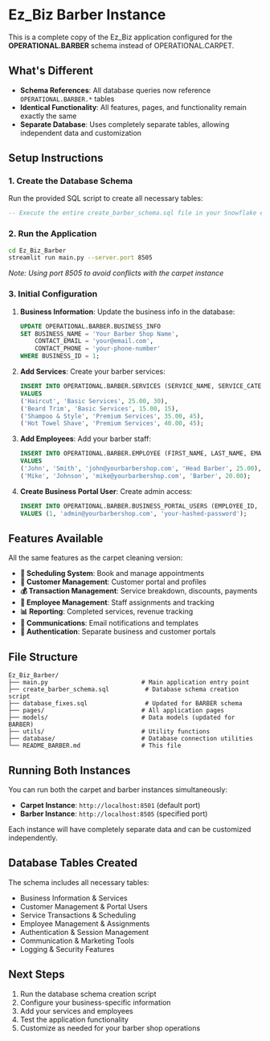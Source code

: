 # Ez_Biz Barber Instance

This is a complete copy of the Ez_Biz application configured for the **OPERATIONAL.BARBER** schema instead of OPERATIONAL.CARPET.

## What's Different

- **Schema References**: All database queries now reference `OPERATIONAL.BARBER.*` tables
- **Identical Functionality**: All features, pages, and functionality remain exactly the same
- **Separate Database**: Uses completely separate tables, allowing independent data and customization

## Setup Instructions

### 1. Create the Database Schema
Run the provided SQL script to create all necessary tables:
```sql
-- Execute the entire create_barber_schema.sql file in your Snowflake environment
```

### 2. Run the Application
```bash
cd Ez_Biz_Barber
streamlit run main.py --server.port 8505
```
*Note: Using port 8505 to avoid conflicts with the carpet instance*

### 3. Initial Configuration

1. **Business Information**: Update the business info in the database:
   ```sql
   UPDATE OPERATIONAL.BARBER.BUSINESS_INFO 
   SET BUSINESS_NAME = 'Your Barber Shop Name',
       CONTACT_EMAIL = 'your@email.com',
       CONTACT_PHONE = 'your-phone-number'
   WHERE BUSINESS_ID = 1;
   ```

2. **Add Services**: Create your barber services:
   ```sql
   INSERT INTO OPERATIONAL.BARBER.SERVICES (SERVICE_NAME, SERVICE_CATEGORY, COST, SERVICE_DURATION)
   VALUES 
   ('Haircut', 'Basic Services', 25.00, 30),
   ('Beard Trim', 'Basic Services', 15.00, 15),
   ('Shampoo & Style', 'Premium Services', 35.00, 45),
   ('Hot Towel Shave', 'Premium Services', 40.00, 45);
   ```

3. **Add Employees**: Add your barber staff:
   ```sql
   INSERT INTO OPERATIONAL.BARBER.EMPLOYEE (FIRST_NAME, LAST_NAME, EMAIL, JOB_TITLE, HOURLY_RATE)
   VALUES 
   ('John', 'Smith', 'john@yourbarbershop.com', 'Head Barber', 25.00),
   ('Mike', 'Johnson', 'mike@yourbarbershop.com', 'Barber', 20.00);
   ```

4. **Create Business Portal User**: Create admin access:
   ```sql
   INSERT INTO OPERATIONAL.BARBER.BUSINESS_PORTAL_USERS (EMPLOYEE_ID, EMAIL, PASSWORD_HASH)
   VALUES (1, 'admin@yourbarbershop.com', 'your-hashed-password');
   ```

## Features Available

All the same features as the carpet cleaning version:

- **📅 Scheduling System**: Book and manage appointments
- **👥 Customer Management**: Customer portal and profiles  
- **💰 Transaction Management**: Service breakdown, discounts, payments
- **👷 Employee Management**: Staff assignments and tracking
- **📊 Reporting**: Completed services, revenue tracking
- **📧 Communications**: Email notifications and templates
- **🔐 Authentication**: Separate business and customer portals

## File Structure

```
Ez_Biz_Barber/
├── main.py                          # Main application entry point
├── create_barber_schema.sql          # Database schema creation script
├── database_fixes.sql                # Updated for BARBER schema
├── pages/                           # All application pages
├── models/                          # Data models (updated for BARBER)
├── utils/                           # Utility functions
├── database/                        # Database connection utilities
└── README_BARBER.md                 # This file
```

## Running Both Instances

You can run both the carpet and barber instances simultaneously:

- **Carpet Instance**: `http://localhost:8501` (default port)
- **Barber Instance**: `http://localhost:8505` (specified port)

Each instance will have completely separate data and can be customized independently.

## Database Tables Created

The schema includes all necessary tables:
- Business Information & Services
- Customer Management & Portal Users  
- Service Transactions & Scheduling
- Employee Management & Assignments
- Authentication & Session Management
- Communication & Marketing Tools
- Logging & Security Features

## Next Steps

1. Run the database schema creation script
2. Configure your business-specific information
3. Add your services and employees
4. Test the application functionality
5. Customize as needed for your barber shop operations